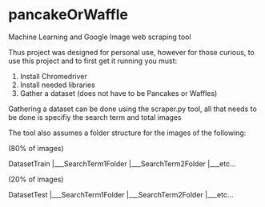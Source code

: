# pancakeOrWaffle
Machine Learning and Google Image web scraping tool

Thus project was designed for personal use, however for those curious, to use this project and to first get it running you must:

1. Install Chromedriver
2. Install needed libraries
3. Gather a dataset (does not have to be Pancakes or Waffles)

Gathering a dataset can be done using the scraper.py tool, all that needs to be done is specifiy the search term and total images

The tool also assumes a folder structure for the images of the following:

(80% of images)

DatasetTrain
|___SearchTerm1Folder
      |___SearchTerm2Folder
      |___etc...

(20% of images)

DatasetTest
      |___SearchTerm1Folder
      |___SearchTerm2Folder
      |___etc...
 

